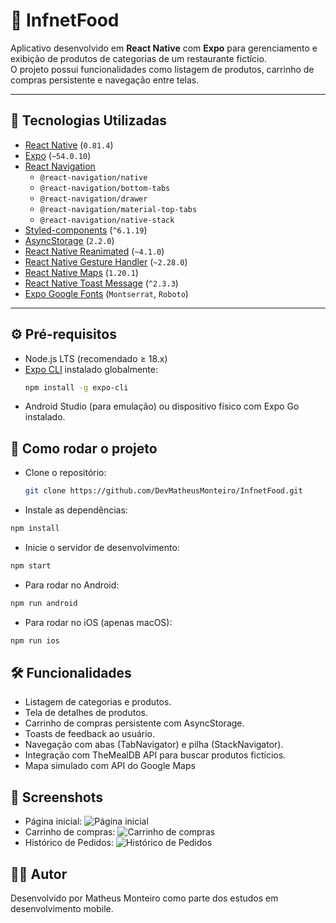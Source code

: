 # 🍔 InfnetFood

Aplicativo desenvolvido em **React Native** com **Expo** para gerenciamento e exibição de produtos de categorias de um restaurante fictício.  
O projeto possui funcionalidades como listagem de produtos, carrinho de compras persistente e navegação entre telas.

---

## 📱 Tecnologias Utilizadas

- [React Native](https://reactnative.dev/) (`0.81.4`)
- [Expo](https://expo.dev/) (`~54.0.10`)
- [React Navigation](https://reactnavigation.org/)
  - `@react-navigation/native`
  - `@react-navigation/bottom-tabs`
  - `@react-navigation/drawer`
  - `@react-navigation/material-top-tabs`
  - `@react-navigation/native-stack`
- [Styled-components](https://styled-components.com/) (`^6.1.19`)
- [AsyncStorage](https://github.com/react-native-async-storage/async-storage) (`2.2.0`)
- [React Native Reanimated](https://docs.swmansion.com/react-native-reanimated/) (`~4.1.0`)
- [React Native Gesture Handler](https://docs.swmansion.com/react-native-gesture-handler/) (`~2.28.0`)
- [React Native Maps](https://github.com/react-native-maps/react-native-maps) (`1.20.1`)
- [React Native Toast Message](https://github.com/calintamas/react-native-toast-message) (`^2.3.3`)
- [Expo Google Fonts](https://github.com/expo/google-fonts) (`Montserrat`, `Roboto`)

---

## ⚙️ Pré-requisitos

- Node.js LTS (recomendado ≥ 18.x)
- [Expo CLI](https://docs.expo.dev/get-started/installation/) instalado globalmente:
  ```bash
  npm install -g expo-cli
  ```
- Android Studio (para emulação) ou dispositivo físico com Expo Go instalado.

## 🚀 Como rodar o projeto

- Clone o repositório:
  ```bash
  git clone https://github.com/DevMatheusMonteiro/InfnetFood.git
  ```
- Instale as dependências:

```bash
npm install
```

- Inicie o servidor de desenvolvimento:

```bash
npm start
```

- Para rodar no Android:

```bash
npm run android
```

- Para rodar no iOS (apenas macOS):

```bash
npm run ios
```

## 🛠️ Funcionalidades

- Listagem de categorias e produtos.
- Tela de detalhes de produtos.
- Carrinho de compras persistente com AsyncStorage.
- Toasts de feedback ao usuário.
- Navegação com abas (TabNavigator) e pilha (StackNavigator).
- Integração com TheMealDB API para buscar produtos fictícios.
- Mapa simulado com API do Google Maps

## 📸 Screenshots

- Página inicial:
  ![Página inicial](readmeImages/image.png)
- Carrinho de compras:
  ![Carrinho de compras](readmeImages/image-1.png)
- Histórico de Pedidos:
  ![Histórico de Pedidos](readmeImages/image-2.png)

## 👨‍💻 Autor

Desenvolvido por Matheus Monteiro como parte dos estudos em desenvolvimento mobile.
